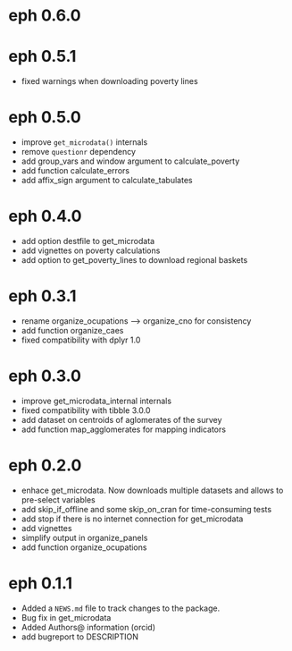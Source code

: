 # eph 0.6.0

# eph 0.5.1
* fixed warnings when downloading poverty lines 

# eph 0.5.0
* improve `get_microdata()` internals
* remove `questionr` dependency
* add group_vars and window argument to calculate_poverty
* add function calculate_errors 
* add affix_sign argument to calculate_tabulates

# eph 0.4.0

* add option destfile to get_microdata
* add vignettes on poverty calculations
* add option to get_poverty_lines to download regional baskets

# eph 0.3.1

* rename organize_ocupations --> organize_cno for consistency
* add function organize_caes
* fixed compatibility with dplyr 1.0

# eph 0.3.0

* improve get_microdata_internal internals
* fixed compatibility with tibble 3.0.0
* add dataset on centroids of aglomerates of the survey
* add function map_agglomerates for mapping indicators

# eph 0.2.0
* enhace get_microdata. Now downloads multiple datasets and allows to pre-select variables
* add skip_if_offline and some skip_on_cran for time-consuming tests
* add stop if there is no internet connection for get_microdata
* add vignettes
* simplify output in organize_panels
* add function organize_ocupations


# eph 0.1.1

* Added a `NEWS.md` file to track changes to the package.
* Bug fix in get_microdata
* Added Authors@ information (orcid)
* add bugreport to DESCRIPTION


